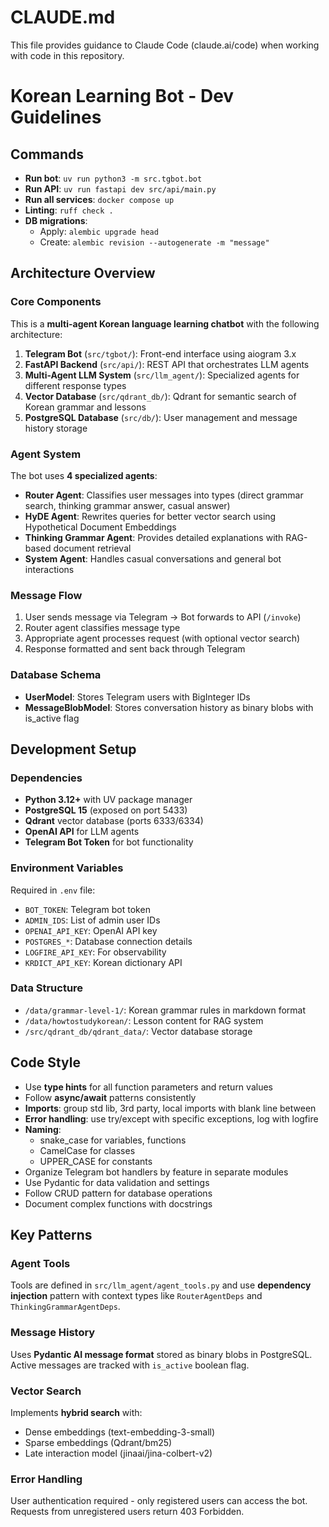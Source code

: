 # CLAUDE.md

This file provides guidance to Claude Code (claude.ai/code) when working with code in this repository.

# Korean Learning Bot - Dev Guidelines

## Commands
- **Run bot**: `uv run python3 -m src.tgbot.bot`
- **Run API**: `uv run fastapi dev src/api/main.py`
- **Run all services**: `docker compose up`
- **Linting**: `ruff check .`
- **DB migrations**: 
  - Apply: `alembic upgrade head`
  - Create: `alembic revision --autogenerate -m "message"`

## Architecture Overview

### Core Components
This is a **multi-agent Korean language learning chatbot** with the following architecture:

1. **Telegram Bot** (`src/tgbot/`): Front-end interface using aiogram 3.x
2. **FastAPI Backend** (`src/api/`): REST API that orchestrates LLM agents
3. **Multi-Agent LLM System** (`src/llm_agent/`): Specialized agents for different response types
4. **Vector Database** (`src/qdrant_db/`): Qdrant for semantic search of Korean grammar and lessons
5. **PostgreSQL Database** (`src/db/`): User management and message history storage

### Agent System
The bot uses **4 specialized agents**:
- **Router Agent**: Classifies user messages into types (direct grammar search, thinking grammar answer, casual answer)
- **HyDE Agent**: Rewrites queries for better vector search using Hypothetical Document Embeddings
- **Thinking Grammar Agent**: Provides detailed explanations with RAG-based document retrieval
- **System Agent**: Handles casual conversations and general bot interactions

### Message Flow
1. User sends message via Telegram → Bot forwards to API (`/invoke`)
2. Router agent classifies message type
3. Appropriate agent processes request (with optional vector search)
4. Response formatted and sent back through Telegram

### Database Schema
- **UserModel**: Stores Telegram users with BigInteger IDs
- **MessageBlobModel**: Stores conversation history as binary blobs with is_active flag

## Development Setup

### Dependencies
- **Python 3.12+** with UV package manager
- **PostgreSQL 15** (exposed on port 5433)
- **Qdrant** vector database (ports 6333/6334)
- **OpenAI API** for LLM agents
- **Telegram Bot Token** for bot functionality

### Environment Variables
Required in `.env` file:
- `BOT_TOKEN`: Telegram bot token
- `ADMIN_IDS`: List of admin user IDs
- `OPENAI_API_KEY`: OpenAI API key
- `POSTGRES_*`: Database connection details
- `LOGFIRE_API_KEY`: For observability
- `KRDICT_API_KEY`: Korean dictionary API

### Data Structure
- `/data/grammar-level-1/`: Korean grammar rules in markdown format
- `/data/howtostudykorean/`: Lesson content for RAG system
- `/src/qdrant_db/qdrant_data/`: Vector database storage

## Code Style
- Use **type hints** for all function parameters and return values
- Follow **async/await** patterns consistently
- **Imports**: group std lib, 3rd party, local imports with blank line between
- **Error handling**: use try/except with specific exceptions, log with logfire
- **Naming**:
  - snake_case for variables, functions
  - CamelCase for classes
  - UPPER_CASE for constants
- Organize Telegram bot handlers by feature in separate modules
- Use Pydantic for data validation and settings
- Follow CRUD pattern for database operations
- Document complex functions with docstrings

## Key Patterns

### Agent Tools
Tools are defined in `src/llm_agent/agent_tools.py` and use **dependency injection** pattern with context types like `RouterAgentDeps` and `ThinkingGrammarAgentDeps`.

### Message History
Uses **Pydantic AI message format** stored as binary blobs in PostgreSQL. Active messages are tracked with `is_active` boolean flag.

### Vector Search
Implements **hybrid search** with:
- Dense embeddings (text-embedding-3-small)
- Sparse embeddings (Qdrant/bm25)
- Late interaction model (jinaai/jina-colbert-v2)

### Error Handling
User authentication required - only registered users can access the bot. Requests from unregistered users return 403 Forbidden.